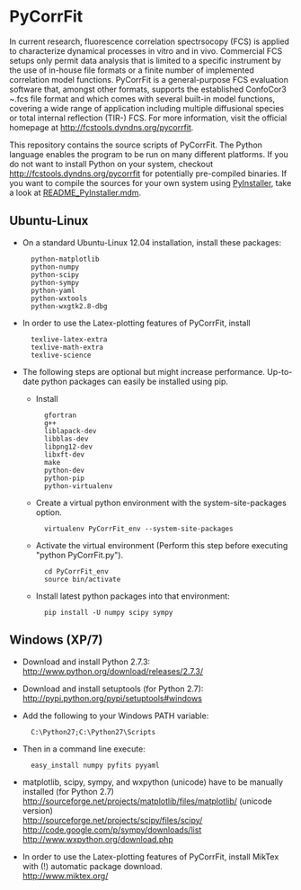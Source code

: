 PyCorrFit
=========

In current research, fluorescence correlation spectrsocopy (FCS) is  applied to
characterize dynamical processes in vitro and in vivo.  Commercial FCS setups only
permit data analysis that is limited to  a specific instrument by the use of in-house
file formats or a  finite number of implemented correlation model functions.
PyCorrFit is a general-purpose FCS evaluation software that,  amongst other formats,
supports the established ConfoCor3 ~.fcs  file format and which comes with several
built-in model functions,  covering a wide range of application including multiple
diffusional  species or total internal reflection (TIR-) FCS. For more information, visit the official homepage at http://fcstools.dyndns.org/pycorrfit.


This repository contains the source scripts of PyCorrFit. The Python language enables the program to be run on many different platforms. If you do not want to install Python on your system, checkout http://fcstools.dyndns.org/pycorrfit for potentially pre-compiled binaries.
If you want to compile the sources for your own system using [PyInstaller](http://www.pyinstaller.org), take a look at [README_PyInstaller.mdm](https://github.com/paulmueller/PyCorrFit/blob/master/README_PyInstaller.md).


Ubuntu-Linux
-------------------

- On a standard Ubuntu-Linux 12.04 installation, install these packages:

		python-matplotlib
		python-numpy
		python-scipy
		python-sympy
		python-yaml
		python-wxtools
		python-wxgtk2.8-dbg

- In order to use the Latex-plotting features of PyCorrFit, install

		texlive-latex-extra
		texlive-math-extra
		texlive-science

- The following steps are optional but might increase performance. Up-to-date python packages can easily be installed using pip. 
	- Install

			gfortran 
			g++ 
			liblapack-dev 
			libblas-dev 
			libpng12-dev 
			libxft-dev 
			make 
			python-dev 
			python-pip 
			python-virtualenv

	- Create a virtual python environment with the system-site-packages option.

			virtualenv PyCorrFit_env --system-site-packages

	- Activate the virtual environment (Perform this step before executing "python PyCorrFit.py").

			cd PyCorrFit_env 
			source bin/activate

	- Install latest python packages into that environment:

			pip install -U numpy scipy sympy


Windows (XP/7)
-------------------

- Download and install Python 2.7.3:   
	http://www.python.org/download/releases/2.7.3/

- Download and install setuptools (for Python 2.7):   
	http://pypi.python.org/pypi/setuptools#windows

- Add the following to your Windows PATH variable:   

		C:\Python27;C:\Python27\Scripts

- Then in a command line execute:   

		easy_install numpy pyfits pyyaml 

- matplotlib, scipy, sympy, and wxpython (unicode) have to be manually installed (for Python 2.7)   
	http://sourceforge.net/projects/matplotlib/files/matplotlib/ (unicode version)   
	http://sourceforge.net/projects/scipy/files/scipy/  	
	http://code.google.com/p/sympy/downloads/list   	
	http://www.wxpython.org/download.php   
	
- In order to use the Latex-plotting features of PyCorrFit, install MikTex with (!) automatic package download.   
	http://www.miktex.org/
